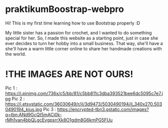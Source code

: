 # praktikumBoostrap-webpro
Hi! This is my first time learning how to use Bootstrap properly :D

My little sister has a passion for crochet, and I wanted to do something special for her. So, I made this website as a starting point, just in case she ever decides to turn her hobby into a small business. That way, she'll have a she'll have a warm little corner online to share her handmade creations with the world.

# !THE IMAGES ARE NOT OURS!
Pic 1 : https://i.pinimg.com/736x/c5/bb/81/c5bb811c3dba393521bee6dc5095c7e7.jpg
Pic 2 : https://i.etsystatic.com/36030649/r/il/3d9473/5030490194/il_340x270.5030490194_kius.jpg
Pic 3 : https://encrypted-tbn3.gstatic.com/images?q=tbn:ANd9GcQt5mACi0k-rMh1van4bbQLgcEvgpsrrXk8O1gdm8G6kmPG5FUu
